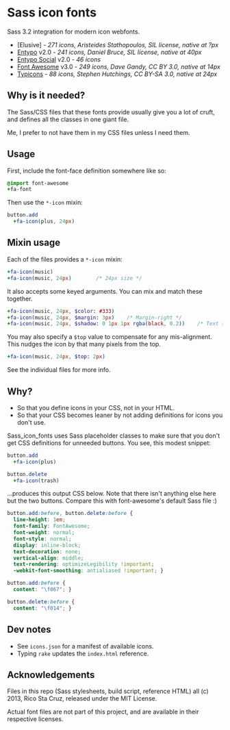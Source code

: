 Sass icon fonts
===============

Sass 3.2 integration for modern icon webfonts.

 * [Elusive] - *271 icons, Aristeides Stathopoulos, SIL license, native at ?px*
 * [Entypo] v2.0 - *241 icons, Daniel Bruce, SIL license, native at 40px*
 * [Entypo Social][Entypo] v2.0 - *46 icons*
 * [Font Awesome] v3.0 - *249 icons, Dave Gandy, CC BY 3.0, native at 14px*
 * [Typicons] - *88 icons, Stephen Hutchings, CC BY-SA 3.0, native at 24px*

[Font Awesome]: http://fortawesome.github.com/Font-Awesome/
[Entypo]: http://www.entypo.com/
[Typicons]: http://typicons.com/

Why is it needed?
-----------------

The Sass/CSS files that these fonts provide usually give you a lot of cruft, and 
defines all the classes in one giant file.

Me, I prefer to not have them in my CSS files unless I need them.

Usage
-----

First, include the font-face definition somewhere like so:

``` sass
@import font-awesome
+fa-font
```

Then use the `*-icon` mixin:

``` sass
button.add
  +fa-icon(plus, 24px)
```

Mixin usage
-----------

Each of the files provides a `*-icon` mixin:

``` sass
+fa-icon(music)
+fa-icon(music, 24px)        /* 24px size */
```

It also accepts some keyed arguments. You can mix and match these together.

``` sass
+fa-icon(music, 24px, $color: #333)
+fa-icon(music, 24px, $margin: 3px)    /* Margin-right */
+fa-icon(music, 24px, $shadow: 0 1px 1px rgba(black, 0.2))    /* Text shadow */
```

You may also specify a `$top` value to compensate for any mis-alignment.
This nudges the icon by that many pixels from the top.

``` sass
+fa-icon(music, 24px, $top: 2px)
```

See the individual files for more info.

Why?
----

 * So that you define icons in your CSS, not in your HTML.
 * So that your CSS becomes leaner by not adding definitions for icons you don't 
 use.

Sass_icon_fonts uses Sass placeholder classes to make sure that you don't get 
CSS definitions for unneeded buttons. You see, this modest snippet:

``` sass
button.add
  +fa-icon(plus)

button.delete
  +fa-icon(trash)
```

...produces this output CSS below. Note that there isn't anything else here but 
the two buttons. Compare this with font-awesome's default Sass file :)

``` css
button.add:before, button.delete:before {
  line-height: 1em;
  font-family: FontAwesome;
  font-weight: normal;
  font-style: normal;
  display: inline-block;
  text-decoration: none;
  vertical-align: middle;
  text-rendering: optimizeLegibility !important;
  -webkit-font-smoothing: antialiased !important; }

button.add:before {
  content: "\f067"; }

button.delete:before {
  content: "\f014"; }
```

Dev notes
---------

 * See `icons.json` for a manifest of available icons.
 * Typing `rake` updates the `index.html` reference.

Acknowledgements
----------------

Files in this repo (Sass stylesheets, build script, reference HTML) all (c) 
  2013, Rico Sta Cruz, released under the MIT License.

Actual font files are not part of this project, and are available in their 
respective licenses.
